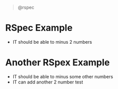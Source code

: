 > @rspec

# RSpec Example

+ IT should be able to minus 2 numbers

# Another RSpex Example
+ IT should be able to minus some other numbers
+ IT can add another 2 number test